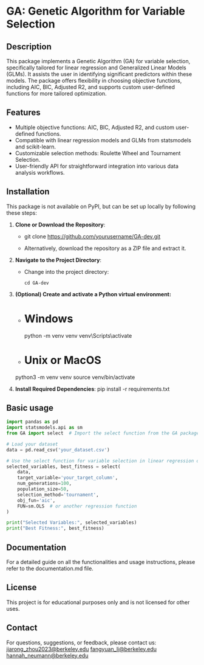 
# GA: Genetic Algorithm for Variable Selection

## Description
This package implements a Genetic Algorithm (GA) for variable selection, specifically tailored for linear regression and Generalized Linear Models (GLMs). It assists the user in identifying significant predictors within these models. The package offers flexibility in choosing objective functions, including AIC, BIC, Adjusted R2, and supports custom user-defined functions for more tailored optimization.

## Features
- Multiple objective functions: AIC, BIC, Adjusted R2, and custom user-defined functions.
- Compatible with linear regression models and GLMs from statsmodels and scikit-learn.
- Customizable selection methods: Roulette Wheel and Tournament Selection.
- User-friendly API for straightforward integration into various data analysis workflows.

## Installation
This package is not available on PyPI, but can be set up locally by following these steps:

1. **Clone or Download the Repository**:
   
   - git clone https://github.com/yourusername/GA-dev.git

   - Alternatively, download the repository as a ZIP file and extract it.

2. **Navigate to the Project Directory**:
   - Change into the project directory:
     ```
     cd GA-dev
     ```

3. **(Optional) Create and activate a Python virtual environment:**
    - # Windows
      python -m venv venv
        venv\Scripts\activate

    - # Unix or MacOS
    python3 -m venv venv
    source venv/bin/activate

4. **Install Required Dependencies**:
   pip install -r requirements.txt

## Basic usage 

```python
import pandas as pd
import statsmodels.api as sm
from GA import select  # Import the select function from the GA package

# Load your dataset
data = pd.read_csv('your_dataset.csv')

# Use the select function for variable selection in linear regression or GLMs
selected_variables, best_fitness = select(
    data, 
    target_variable='your_target_column',
    num_generations=100, 
    population_size=50,
    selection_method='tournament',
    obj_fun='aic',
    FUN=sm.OLS  # or another regression function
)

print("Selected Variables:", selected_variables)
print("Best Fitness:", best_fitness)
```

## Documentation
For a detailed guide on all the functionalities and usage instructions, please refer to the documentation.md file.

## License
This project is for educational purposes only and is not licensed for other uses.

## Contact
For questions, suggestions, or feedback, please contact us:
jiarong_zhou2023@berkeley.edu
fangyuan_li@berkeley.edu
hannah_neumann@berkeley.edu

